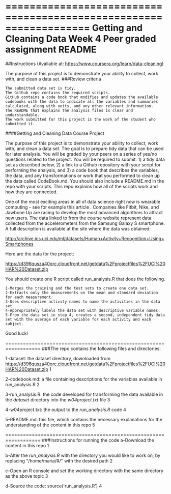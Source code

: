 ==================================================================
Getting and Cleaning Data
Week 4
Peer graded assignment
README
==================================================================
##Instructions 
(Avaliable at: https://www.coursera.org/learn/data-cleaning)

The purpose of this project is to demonstrate your ability to collect, work with, and clean a data set.
###Review criteria

    The submitted data set is tidy.
    The Github repo contains the required scripts.
    GitHub contains a code book that modifies and updates the available codebooks with the data to indicate all the variables and summaries calculated, along with units, and any other relevant information.
    The README that explains the analysis files is clear and understandable.
    The work submitted for this project is the work of the student who submitted it.

####Getting and Cleaning Data Course Project

The purpose of this project is to demonstrate your ability to collect, work with, and clean a data set. The goal is to prepare tidy data that can be used for later analysis. You will be graded by your peers on a series of yes/no questions related to the project. You will be required to submit: 1) a tidy data set as described below, 2) a link to a Github repository with your script for performing the analysis, and 3) a code book that describes the variables, the data, and any transformations or work that you performed to clean up the data called CodeBook.md. You should also include a README.md in the repo with your scripts. This repo explains how all of the scripts work and how they are connected.

One of the most exciting areas in all of data science right now is wearable computing - see for example this article . Companies like Fitbit, Nike, and Jawbone Up are racing to develop the most advanced algorithms to attract new users. The data linked to from the course website represent data collected from the accelerometers from the Samsung Galaxy S smartphone. A full description is available at the site where the data was obtained:

http://archive.ics.uci.edu/ml/datasets/Human+Activity+Recognition+Using+Smartphones

Here are the data for the project:

https://d396qusza40orc.cloudfront.net/getdata%2Fprojectfiles%2FUCI%20HAR%20Dataset.zip

You should create one R script called run_analysis.R that does the following.

    1-Merges the training and the test sets to create one data set.
    2-Extracts only the measurements on the mean and standard deviation for each measurement.
    3-Uses descriptive activity names to name the activities in the data set
    4-Appropriately labels the data set with descriptive variable names.
    5-From the data set in step 4, creates a second, independent tidy data set with the average of each variable for each activity and each subject.

Good luck!

==================================================================
###The repo contains the following files and directories:

1-dataset: the dataset directory, downloaded from https://d396qusza40orc.cloudfront.net/getdata%2Fprojectfiles%2FUCI%20HAR%20Dataset.zip 1

2-codebook.md: a file containing descriptions for the variables available in run_analysis.R 2

3-run_analysis.R: the code developed for transforming the data available in the *dataset* directory into the *w04project.txt* file 3

4-w04project.txt: the output to the *run_analysis.R* code 4

5-README.md: this file, which contains the necessary explanations for the understanding of the content in this repo 5

==================================================================
###Instructions for running the code
a-Download the content in this repo 1

b-Alter the *run_analysis.R* with the directory you would like to work on, by replacing "/home/maria/R/" with the desired path 2

c-Open an R console and set the working directory with the same directory as the above topic 3

d-Source the code: source('run_analysis.R') 4
